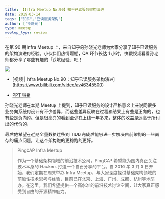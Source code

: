 ```yaml
---
title: 【Infra Meetup No.90】知乎已读服务架构演进
date: 2019-03-14
tags: ["知乎","已读服务架构"]
author: ['孙晓光']
type: meetup
meetup_type: review
---
```


在第 90 期 Infra Meetup 上，来自知乎的孙晓光老师为大家分享了知乎已读服务的架构演进的经验。小伙伴们热情爆棚，QA 环节长达 1 小时，快戳视频看看孙老师都分享了哪些有趣的「踩坑经验」吧！

![](media/meetup-90-20190314/1.png)

- [视频 | Infra Meetup No.90：知乎已读服务架构演进]
(https://www.bilibili.com/video/av46345500)

- [PPT 链接](https://eyun.baidu.com/s/3qZWt6MC)

孙晓光老师在本期 Meetup 上提到，知乎已读服务的设计严格意义上来说同很多业务向系统的设计有不少差异，而这些差异反映在过程和结果上有些是正向的，也有些是负向的。但是很高兴的看到至少在上线一年多来，整体的收益是远高于所付出的代价的。

最后他希望在近期全量数据迁移到 TiDB 完成后能够进一步解决目前架构的一些尚存的痛点问题，让这个架构跑的更稳跑的更好。

>PingCAP Infra Meetup 
>
>作为一个基础架构领域的前沿技术公司，PingCAP 希望能为国内真正关注技术本身的 Hackers 打造一个自由分享的平台。自 2016 年 3 月 5 日开始，我们定期在周末举办 Infra Meetup，与大家深度探讨基础架构领域的前瞻性技术思考与经验，目前已在北京、上海、广州、成都、杭州等地举办。在这里，我们希望提供一个高水准的前沿技术讨论空间，让大家真正感受到自由的开源精神魅力。
